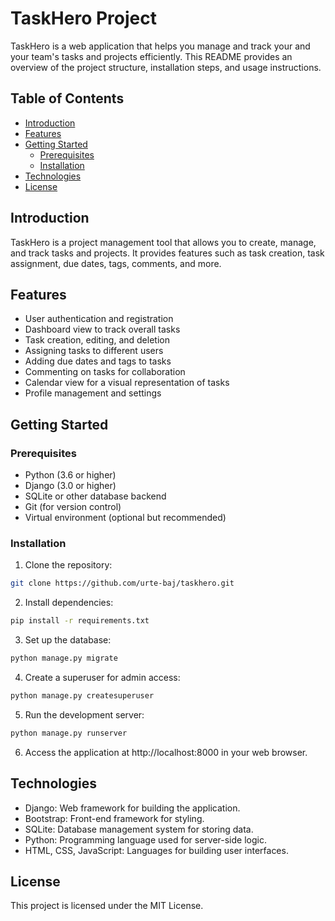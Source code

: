 # TaskHero Project

TaskHero is a web application that helps you manage and track your and your team's tasks and projects efficiently. This README provides an overview of the project structure, installation steps, and usage instructions.

## Table of Contents
- [Introduction](#introduction)
- [Features](#features)
- [Getting Started](#getting-started)
  - [Prerequisites](#prerequisites)
  - [Installation](#installation)
- [Technologies](#technologies)
- [License](#license)

## Introduction

TaskHero is a project management tool that allows you to create, manage, and track tasks and projects. It provides features such as task creation, task assignment, due dates, tags, comments, and more.

## Features

- User authentication and registration
- Dashboard view to track overall tasks
- Task creation, editing, and deletion
- Assigning tasks to different users
- Adding due dates and tags to tasks
- Commenting on tasks for collaboration
- Calendar view for a visual representation of tasks
- Profile management and settings

## Getting Started

### Prerequisites

- Python (3.6 or higher)
- Django (3.0 or higher)
- SQLite or other database backend
- Git (for version control)
- Virtual environment (optional but recommended)

### Installation

1. Clone the repository:
```bash
git clone https://github.com/urte-baj/taskhero.git
```

2. Install dependencies:
```bash
pip install -r requirements.txt
```

3. Set up the database:
```bash
python manage.py migrate
```

4. Create a superuser for admin access:
```bash
python manage.py createsuperuser
```

5. Run the development server:
```bash
python manage.py runserver
```

6. Access the application at http://localhost:8000 in your web browser.

## Technologies

* Django: Web framework for building the application.
* Bootstrap: Front-end framework for styling.
* SQLite: Database management system for storing data.
* Python: Programming language used for server-side logic.
* HTML, CSS, JavaScript: Languages for building user interfaces.

## License

This project is licensed under the MIT License.
